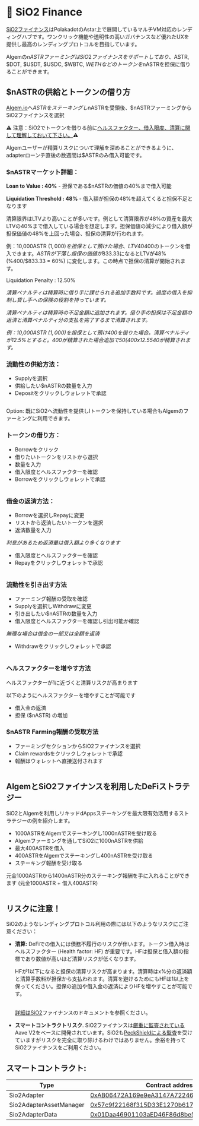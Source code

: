 # 🍋 SiO2 Finance

[SiO2ファイナンス](https://www.sio2.finance/)はPolakadotのAstar上で展開しているマルチVM対応のレンディングハブです。ワンクリック機能や透明性の高いガバナンスなど優れたUXを提供し最高のレンディングプロトコルを目指しています。

Algemの$nASTRファーミングはSiO2ファイナンスをサポートしており、$ASTR, $DOT, $USDT, $USDC, $WBTC, $WETHなどのトークンを$nASTRを担保に借りることができます。

## $nASTRの供給とトークンの借り方

[Algem.io](https://www.algem.io/)へ$ASTRをステーキングし$nASTRを受領後、$nASTRファーミングからSiO2ファイナンスを選択

⚠️ 注意：SiO2でトークンを借りる前に[ヘルスファクター、借入限度、清算に関して理解しておいて下さい。](https://docs.algem.io/get-started/how-to-use-algems-nastr-farming/sio2-finance#be-aware-of-risks)⚠️

Algemユーザーが精算リスクについて理解を深めることができるように、adapterローンチ直後の数週間は$ASTRのみ借入可能です。

### $nASTRマーケット詳細：

**Loan to Value : 40%** - 担保である$nASTRの価値の40%まで借入可能

**Liquidation Threshold : 48%** - 借入額が担保の48%を超えてくると担保不足となります

清算限界はLTVより高いことが多いです。例として清算限界が48%の資産を最大LTVの40%まで借入している場合を想定します。担保価値の減少により借入額が担保価値の48%を上回った場合、担保の清算が行われます。

例：10,000ASTR ($1,000)を担保として預けた場合、LTV40%で最大$400のトークンを借入できます。$ASTRが下落し担保の価値が$833.33になるとLTVが48% (%400/$833.33 = 60%) に変化します。この時点で担保の清算が開始されます。

Liquidation Penalty : 12.50%

_清算ペナルティは精算時に借り手に課せられる追加手数料です。過度の借入を抑制し貸し手への保険の役割を持っています。_

_清算ペナルティは精算時の不足金額に追加されます。借り手の担保は不足金額の返済と清算ペナルティ分の支払を完了するまで清算されます。_

_例：10,000ASTR ($1,000)を担保として預け$400を借りた場合。清算ペナルティが12.5%とすると。$400が精算された場合追加で$50($400 x 12.5%) が不足金となり、担保から$540が精算されます。_

### 流動性の供給方法：

* Supplyを選択
* 供給したい$nASTRの数量を入力
* Depositをクリックしウォレットで承認

<figure><img src="../../.gitbook/assets/01_Supply.png" alt=""><figcaption></figcaption></figure>

Option: 既にSiO2へ流動性を提供しlトークンを保持している場合もAlgemのファーミングに利用できます。

### トークンの借り方：

* Borrowをクリック
* 借りたいトークンをリストから選択
* 数量を入力
* 借入限度とヘルスファクターを確認
* Borrowをクリックしウォレットで承認

<figure><img src="../../.gitbook/assets/02_Borrow.png" alt=""><figcaption></figcaption></figure>

### 借金の返済方法：

* Borrowを選択しRepayに変更
* リストから返済したいトークンを選択
* 返済数量を入力

_利息があるため返済量は借入額より多くなります_

* 借入限度とヘルスファクターを確認
* Repayをクリックしウォレットで承認

<figure><img src="../../.gitbook/assets/03_Repay.png" alt=""><figcaption></figcaption></figure>

### 流動性を引き出す方法

* ファーミング報酬の受取を確認
* Supplyを選択しWithdrawに変更
* 引き出したい$nASTRの数量を入力
* 借入限度とヘルスファクターを確認し引出可能か確認

_無理な場合は借金の一部又は全額を返済_

* Withdrawをクリックしウォレットで承認

<figure><img src="../../.gitbook/assets/04_Withdraw.png" alt=""><figcaption></figcaption></figure>

### ヘルスファクターを増やす方法

ヘルスファクターが1に近づくと清算リスクが高まります

以下のようにヘルスファクターを増やすことが可能です

* 借入金の返済
* 担保 ($nASTR) の増加

### $nASTR Farming報酬の受取方法

* ファーミングセクションからSiO2ファイナンスを選択
* Claim rewardsをクリックしウォレットで承認
* 報酬はウォレットへ直接送付されます

<figure><img src="../../.gitbook/assets/05_Claim.png" alt=""><figcaption></figcaption></figure>

## AlgemとSiO2ファイナンスを利用したDeFiストラテジー

SiO2とAlgemを利用しリキッドdAppsステーキングを最大限有効活用するストラテジーの例を紹介します。

* 1000ASTRをAlgemでステーキングし1000nASTRを受け取る
* Algemファーミングを通してSiO2に1000nASTRを供給
* 最大400ASTRを借入
* 400ASTRをAlgemでステーキングし400nASTRを受け取る
* ステーキング報酬を受け取る

元金1000ASTRから1400nASTR分のステーキング報酬を手に入れることができます (元金1000ASTR + 借入400ASTR)

<figure><img src="../../.gitbook/assets/Defi Strategy _ nASTR Lending.png" alt=""><figcaption></figcaption></figure>

## リスクに注意！

SiO2のようなレンディングプロトコル利用の際には以下のようなリスクにご注意ください：

*   **清算:** DeFiでの借入には債務不履行のリスクが伴います。トークン借入時はヘルスファクター (Health factor: HF) が重要です。HFは担保と借入額の指標であり数値が高いほど清算リスクが低くなります。



    HFが1以下になると担保の清算リスクが高まります。清算時はx%分の返済額と清算手数料が担保から支払われます。清算を避けるためにもHFは1以上を保ってください。担保の追加や借入金の返済によりHFを増やすことが可能です。

    \
    [詳細はSiO2](https://sio2-finance.gitbook.io/en/systems/risk-parameters)ファイナンスのドキュメントを参照ください。
* **スマートコントラクトリスク**. SiO2ファイナンスは[厳重に監査されている](https://docs.aave.com/developers/v/2.0/security-and-audits)Aave V2をベースに開発されています。SiO2も[PeckShieldによる監査](https://github.com/SiO2-Finance/contracts/tree/main/audits)を受けていますがリスクを完全に取り除けるわけではありません。余裕を持ってSiO2ファイナンスをご利用ください。

## スマートコントラクト:

<table><thead><tr><th width="264">Type</th><th>Contract address</th></tr></thead><tbody><tr><td>Sio2Adapter</td><td><a href="https://blockscout.com/astar/address/0xAB06472A169e9eA3147A722464631D10553E384D">0xAB06472A169e9eA3147A722464631D10553E384D</a></td></tr><tr><td>Sio2AdapterAssetManager</td><td><a href="https://blockscout.com/astar/address/0x57c9f22168f315D33E1270b617F32F7940B89D67">0x57c9f22168f315D33E1270b617F32F7940B89D67</a></td></tr><tr><td>Sio2AdapterData</td><td><a href="https://blockscout.com/astar/address/0x01Daa46901103aED46F86d8be5376c3e12E8bd8b">0x01Daa46901103aED46F86d8be5376c3e12E8bd8b</a></td></tr></tbody></table>
